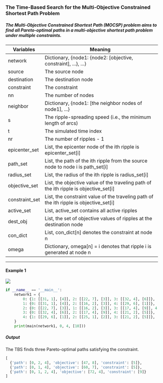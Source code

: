 ### The Time-Based Search for the Multi-Objective Constrained Shortest Path Problem

##### The Multi-Objective Constrained Shortest Path (MOCSP) problem aims to find all Pareto-optimal paths in a multi-objective shortest path problem under multiple constraints.

| Variables      | Meaning                                                      |
| -------------- | ------------------------------------------------------------ |
| network        | Dictionary, {node1: {node2: [objective, constraint], ...}, ...} |
| source         | The source node                                              |
| destination    | The destination node                                         |
| constraint     | The constraint                                               |
| nn             | The number of nodes                                          |
| neighbor       | Dictionary, {node1: [the neighbor nodes of node1], ...}      |
| s              | The ripple-spreading speed (i.e., the minimum length of arcs) |
| t              | The simulated time index                                     |
| nr             | The number of ripples - 1                                    |
| epicenter_set  | List, the epicenter node of the ith ripple is epicenter_set[i] |
| path_set       | List, the path of the ith ripple from the source node to node i is path_set[i] |
| radius_set     | List, the radius of the ith ripple is radius_set[i]          |
| objective_set  | List, the objective value of the traveling path of the ith ripple is objective_set[i] |
| constraint_set | List, the constraint value of the traveling path of the ith ripple is objective_set[i] |
| active_set     | List, active_set contains all active ripples                 |
| dest_obj       | List, the set of objective values of ripples at the destination node |
| con_dict       | List, con_dict[n] denotes the constraint at node n           |
| omega          | Dictionary, omega[n] = i denotes that ripple i is generated at node n |

----

#### Example 1

![](https://github.com/Xavier-MaYiMing/The-time-based-search-for-the-multi-objective-constrained-shortest-path-problem/blob/main/MOCSP%20example.png)

```python
if __name__ == '__main__':
    network1 = {
        0: {1: [[31, 1], [4]], 2: [[22, 7], [3]], 3: [[32, 4], [6]]},
        1: {0: [[31, 1], [4]], 2: [[16, 2], [3]], 4: [[29, 6], [1]]},
        2: {0: [[22, 7], [3]], 1: [[16, 2], [3]], 3: [[17, 4], [9]], 4: [[25, 1], [2]]},
        3: {0: [[32, 4], [6]], 2: [[17, 4], [9]], 4: [[21, 2], [5]]},
        4: {1: [[29, 6], [1]], 2: [[25, 1], [2]], 3: [[21, 2], [5]]},
    }
    print(main(network1, 0, 4, [10]))
```

##### Output

The TBS finds three Pareto-optimal paths satisfying the constraint.

```python
[
  {'path': [0, 2, 4], 'objective': [47, 8], 'constraint': [5]}, 
  {'path': [0, 1, 4], 'objective': [60, 7], 'constraint': [5]}, 
  {'path': [0, 1, 2, 4], 'objective': [72, 4], 'constraint': [9]}
]
```

